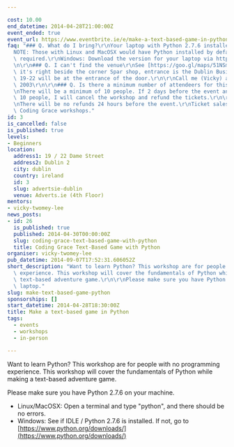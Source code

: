 ```yaml
---

cost: 10.00
end_datetime: 2014-04-28T21:00:00Z
event_ended: true
event_url: https://www.eventbrite.ie/e/make-a-text-based-game-in-python-tickets-11137981001
faq: "### Q. What do I bring?\r\nYour laptop with Python 2.7.6 installed. \r\n\r\n\
  NOTE: Those with Linux and MacOSX would have Python installed by default, no action\
  \ required.\r\nWindows: Download the version for your laptop via https://www.python.org/downloads/\r\
  \n\r\n### Q. I can't find the venue\r\nSee [https://goo.gl/maps/51NSm](https://goo.gl/maps/51NSm),\
  \ it's right beside the corner Spar shop, entrance is the Dublin Business School.\
  \ 19-22 will be at the entrance of the door.\r\n\r\nCall me (Vicky) at +353 86 150\
  \ 2003\r\n\r\n### Q. Is there a minimum number of attendeers for this workshop?\r\
  \nThere will be a minimum of 10 people. If 2 days before the event and there's <\
  \ 10 people, I will cancel the workshop and refund the tickets.\r\n\r\n### Refunds\r\
  \nThere will be no refunds 24 hours before the event.\r\nTicket sales go into running\
  \ Coding Grace workshops."
id: 3
is_cancelled: false
is_published: true
levels:
- Beginners
location:
  address1: 19 / 22 Dame Street
  address2: Dublin 2
  city: dublin
  country: ireland
  id: 3
  slug: advertsie-dublin
  venue: Adverts.ie (4th Floor)
mentors:
- vicky-twomey-lee
news_posts:
- id: 26
  is_published: true
  published: 2014-04-30T00:00:00Z
  slug: coding-grace-text-based-game-with-python
  title: Coding Grace Text-Based Game with Python
organiser: vicky-twomey-lee
pub_datetime: 2014-09-07T17:52:31.606052Z
short_description: "Want to learn Python? This workshop are for people with no programming\
  \ experience. This workshop will cover the fundamentals of Python while making a\
  \ text-based adventure game.\r\n\r\nPlease make sure you have Python 2.7.6 on your\
  \ laptop."
slug: make-text-based-game-python
sponsorships: []
start_datetime: 2014-04-28T18:30:00Z
title: Make a text-based game in Python
tags:
  - events
  - workshops
  - in-person

---
```


Want to learn Python? This workshop are for people with no programming experience. This workshop will cover the fundamentals of Python while making a text-based adventure game.

Please make sure you have Python 2.7.6 on your machine.

* Linux/MacOSX: Open a terminal and type "python", and there should be no errors.
* Windows: See if IDLE / Python 2.7.6 is installed. If not, go to [https://www.python.org/downloads/](https://www.python.org/downloads/)
